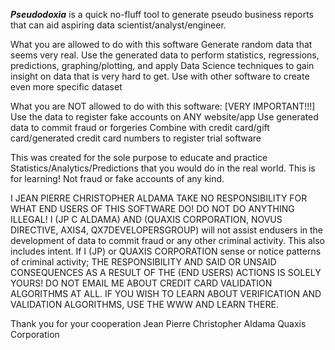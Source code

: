 ***Pseudodoxia*** is a quick no-fluff tool to generate pseudo business reports that can aid aspiring data scientist/analyst/engineer.

What you are allowed to do with this software
    Generate random data that seems very real.
    Use the generated data to perform statistics, regressions, predictions, graphing/plotting, and apply Data Science          techniques to gain insight on data that is very hard to get. 
    Use with other software to create even more specific dataset
    
What you are NOT allowed to do with this software: [VERY IMPORTANT!!!]
    Use the data to register fake accounts on ANY website/app
    Use generated data to commit fraud or forgeries
    Combine with credit card/gift card/generated credit card numbers to register trial software
    
This was created for the sole purpose to educate and practice Statistics/Analytics/Predictions that you would do in the real world. This is for learning! Not fraud or fake accounts of any kind.
    
    
I JEAN PIERRE CHRISTOPHER ALDAMA TAKE NO RESPONSIBILITY FOR WHAT END USERS OF THIS SOFTWARE DO! DO NOT DO ANYTHING ILLEGAL! I (JP C ALDAMA) AND (QUAXIS CORPORATION, NOVUS DIRECTIVE, AXIS4, QX7DEVELOPERSGROUP) will not assist endusers in the development of data to commit fraud or any other criminal activity. This also includes intent. If I (JP) or QUAXIS CORPORATION sense or notice patterns of criminal activity; THE RESPONSIBILITY AND SAID OR UNSAID CONSEQUENCES AS A RESULT OF THE (END USERS) ACTIONS IS SOLELY YOURS! DO NOT EMAIL ME ABOUT CREDIT CARD VALIDATION ALGORITHMS AT ALL. IF YOU WISH TO LEARN ABOUT VERIFICATION AND VALIDATION ALGORITHMS, USE THE WWW AND LEARN THERE. 

Thank you for your cooperation
Jean Pierre Christopher Aldama 
Quaxis Corporation 
